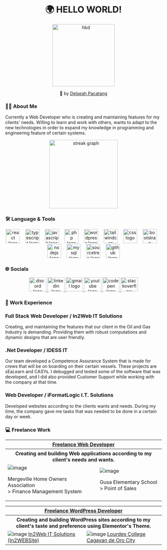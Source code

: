 <h1 align="center">🌍 HELLO WORLD!</h1>

<div align="center">
  <img width="200" height="200" alt="hbd" src="https://github.com/user-attachments/assets/ddcf569e-4441-4cd5-8481-13ac01e78783" />
  <p>🎨 by <a href="https://www.linkedin.com/in/delseah-pacatang-42b805263/">Delseah Pacatang</a></p>
</div>

<h3 align="left">👩‍💻 About Me</h3>

<p align="left">Currently a Web Developer who is creating and maintaining features for my clients' needs. Willing to learn and work with others, wants to adapt to the new technologies in order to expand my knowledge in programming and engineering feature of certain systems.</p>

<div align="center">
  <img src="https://streak-stats.demolab.com?user=levinciii&locale=en&mode=daily&theme=tokyonight&hide_border=false&border_radius=5&order=3" height="220" alt="streak graph"  />
</div>

<h3 align="left">🛠 Language & Tools</h3>

<div align="center">
  <img src="https://cdn.simpleicons.org/react/61DAFB" height="45" alt="react logo"  />
  <img width="10" />
  <img src="https://skillicons.dev/icons?i=ts" height="45" alt="typescript logo"  />
  <img width="10" />
  <img src="https://skillicons.dev/icons?i=js" height="45" alt="javascript logo"  />
  <img width="10" />
  <img src="https://skillicons.dev/icons?i=php" height="45" alt="php logo"  />
  <img width="10" />
  <img src="https://skillicons.dev/icons?i=wordpress" height="45" alt="wordpress logo"  />
  <img width="10" />
  <img src="https://skillicons.dev/icons?i=tailwind" height="45" alt="tailwindcss logo"  />
  <img width="10" />
  <img src="https://cdn.jsdelivr.net/gh/devicons/devicon/icons/css3/css3-original.svg" height="45" alt="css logo"  />
  <img width="10" />
  <img src="https://cdn.jsdelivr.net/gh/devicons/devicon/icons/bootstrap/bootstrap-original.svg" height="45" alt="bootstrap logo"  />
  <img width="10" />
  <img src="https://cdn.jsdelivr.net/gh/devicons/devicon/icons/nodejs/nodejs-original.svg" height="45" alt="nodejs logo"  />
  <img width="10" />
  <img src="https://cdn.jsdelivr.net/gh/devicons/devicon/icons/mysql/mysql-original.svg" height="45" alt="mysql logo"  />
  <img width="10" />
  <img src="https://cdn.simpleicons.org/sourcetree/0052CC" height="45" alt="sourcetree logo"  />
  <img width="10" />
  <img src="https://skillicons.dev/icons?i=github" height="45" alt="github logo"  />
</div>

<h3>🌐 Socials</h3>

<div align="center">
  <a href="https://www.discord.com/users/levinciii/" target="_blank">
    <img src="https://raw.githubusercontent.com/maurodesouza/profile-readme-generator/master/src/assets/icons/social/discord/default.svg" width="55" height="45" alt="discord logo"  />
  </a>
  <a href="https://www.linkedin.com/in/levinciii/" target="_blank">
    <img src="https://raw.githubusercontent.com/maurodesouza/profile-readme-generator/master/src/assets/icons/social/linkedin/default.svg" width="55" height="45" alt="linkedin logo"  />
  </a>
  <a href="https://mail.google.com/mail/u/0/?to=calmavincee@gmail.com&tf=cm" target="_blank">
    <img src="https://raw.githubusercontent.com/maurodesouza/profile-readme-generator/master/src/assets/icons/social/gmail/default.svg" width="55" height="45" alt="gmail logo"  />
  </a>
  <a href="https://www.youtube.com/@BINzu-writes" target="_blank">
    <img src="https://raw.githubusercontent.com/maurodesouza/profile-readme-generator/master/src/assets/icons/social/youtube/default.svg" width="55" height="45" alt="youtube logo"  />
  </a>
  <a href="https://codepen.io/levinciii" target="_blank">
    <img src="https://raw.githubusercontent.com/maurodesouza/profile-readme-generator/master/src/assets/icons/social/codepen/default.svg" width="55" height="45" alt="codepen logo"  />
  </a>
  <a href="https://stackoverflow.com/users/20625928/binzu" target="_blank">
    <img src="https://raw.githubusercontent.com/maurodesouza/profile-readme-generator/master/src/assets/icons/social/stackoverflow/default.svg" width="55" height="45" alt="stackoverflow logo"  />
  </a>
</div>

<h3>💼 Work Experience</h3>

<h3>Full Stack Web Developer / In2Web IT Solutions</h3>
Creating, and maintaining the features that our client in the Oil and Gas Industry is demanding. Providing them with robust computations and dynamic designs that are user friendly.

<h3>.Net Developer / IDESS IT</h3>
Our team developed a Competence Assurance System that is made for crews that will be on boarding on their certain vessels. These projects are sEaLearn and CASYs. I debugged and tested some of the software that was developed, and I did also provided Customer Support while working with the company at that time.

<h3>Web Developer / iFormatLogic I.T. Solutions</h3>
Developed websites according to the clients wants and needs. During my time, the company gave me tasks that was needed to be done in a certain day or week.

<h3>💻 Freelance Work</h3>

<table>
  <tr>
    <th colspan="2">
      <a href="https://drive.google.com/drive/folders/173euk3t1EeXLpMHhwHRDGLOcqR5ZHl-d">Freelance Web Developer</a>
    </th>
  </tr>
  <tr>
    <th colspan="2">
      Creating and building Web applications according to my client's needs and wants.
    </th>
  </tr>
  <tr>
    <td>
      <img alt="image" src="https://github.com/user-attachments/assets/b4306561-dcf2-4206-b7ed-6a2f6ceb4b67" />
      <p>Mergeville Home Owners Association <br> > Finance Management System</p>
    </td>
    <td>
      <img alt="image" src="https://github.com/user-attachments/assets/1a23b4d7-2453-4ed7-966e-e7493222b3c5" />
      <p>Gusa Elementary School <br> > Point of Sales</p>
    </td>
  </tr>
</table>

<table>
  <tr>
    <th colspan="2">
      <a href="https://drive.google.com/drive/folders/1VV9l2RoqDNDPgX-LLMRrlg5xpcKdsObq?usp=drive_link">Freelance WordPress Developer</a>
    </th>
  </tr>
  <tr>
    <th colspan="2">
      Creating and building WordPress sites according to my client's taste and preference using Elementor's Theme.
    </th>
  </tr>
  <tr>
    <td>
      <img alt="image" src="https://github.com/user-attachments/assets/ea823884-38c6-4565-9daa-83153872dc43" />
      <a href="https://in2webitsolutions.com/">In2Web IT Solutions (In2WEBSite)</a>
    </td>
    <td>
      <img alt="image" src="https://github.com/user-attachments/assets/465ea89e-4577-4dbe-8c2b-32f524f34543" />
      <a href="https://lccdo.edu.ph/">Lourdes College Cagayan de Oro City</a>
    </td>
  </tr>
</table>
